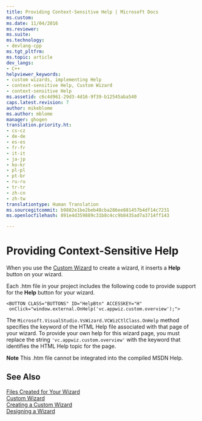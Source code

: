 ```yaml
---
title: Providing Context-Sensitive Help | Microsoft Docs
ms.custom: 
ms.date: 11/04/2016
ms.reviewer: 
ms.suite: 
ms.technology:
- devlang-cpp
ms.tgt_pltfrm: 
ms.topic: article
dev_langs:
- C++
helpviewer_keywords:
- custom wizards, implementing Help
- context-sensitive Help, Custom Wizard
- context-sensitive Help
ms.assetid: c6c4d961-29d3-4d16-9f39-b12545aba540
caps.latest.revision: 7
author: mikeblome
ms.author: mblome
manager: ghogen
translation.priority.ht:
- cs-cz
- de-de
- es-es
- fr-fr
- it-it
- ja-jp
- ko-kr
- pl-pl
- pt-br
- ru-ru
- tr-tr
- zh-cn
- zh-tw
translationtype: Human Translation
ms.sourcegitcommit: b9882e1be2beb48cba286ee881457b4df14c7231
ms.openlocfilehash: 891e4d359889c31b8c4cc9b8435ad7a3714ff143

---
```

# Providing Context-Sensitive Help
When you use the [Custom Wizard](../ide/application-settings-custom-wizard.md) to create a wizard, it inserts a **Help** button on your wizard.  
  
 Each .htm file in your project includes the following code to provide support for the **Help** button for your wizard.  
  
```  
<BUTTON CLASS="BUTTONS" ID="HelpBtn" ACCESSKEY="H"  
 onClick="window.external.OnHelp('vc.appwiz.custom.overview');">  
```  
  
 The `Microsoft.VisualStudio.VsWizard.VCWizCtlClass.OnHelp` method specifies the keyword of the HTML Help file associated with that page of your wizard. To provide your own help for this wizard page, you must replace the string `'vc.appwiz.custom.overview'` with the keyword that identifies the HTML Help topic for the page.  
  
 **Note** This .htm file cannot be integrated into the compiled MSDN Help.  
  
## See Also  
 [Files Created for Your Wizard](../ide/files-created-for-your-wizard.md)   
 [Custom Wizard](../ide/custom-wizard.md)   
 [Creating a Custom Wizard](../ide/creating-a-custom-wizard.md)   
 [Designing a Wizard](../ide/designing-a-wizard.md)


<!--HONumber=Jan17_HO2-->


